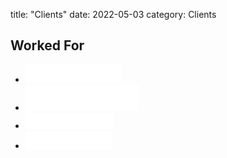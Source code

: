 title: "Clients"
date: 2022-05-03
category: Clients
<div id="clients"><!--page_section-->
  <h2>Worked For</h2>
<!--page_section-->
<div class="client_logos"><!--client_logos-->
  <div class="container">
    <ul class="fadeInRight animated wow">
      <li><a href="javascript:void(0)"><img src="/theme/images/client_logo1.png" alt="client image"></a></li>
      <li><a href="javascript:void(0)"><img src="/theme/images/client_logo2.png" alt="client image"></a></li>
      <li><a href="javascript:void(0)"><img src="/theme/images/client_logo3.png" alt="client image"></a></li>
      <li><a href="javascript:void(0)"><img src="/theme/images/client_logo5.png" alt="client image"></a></li>
    </ul>
  </div>
</div>
</div>
<!--client_logos-->